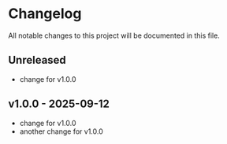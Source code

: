 # Changelog

All notable changes to this project will be documented in this file.

## Unreleased

- change for v1.0.0

## v1.0.0 - 2025-09-12

- change for v1.0.0
- another change for v1.0.0